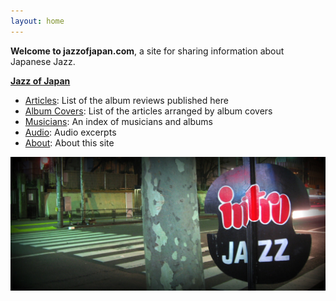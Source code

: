 ```yaml
---
layout: home
---
```


**Welcome to jazzofjapan.com**, a site for sharing information about Japanese Jazz.


**[Jazz of Japan](/)**
* [Articles](/articles): List of the album reviews published here
* [Album Covers](/albums): List of the articles arranged by album covers
* [Musicians](/musicians): An index of musicians and albums
* [Audio](/audio): Audio excerpts
* [About](/about): About this site


[![Intro](/assets/images/intro-jazz.jpeg)](/assets/images/intro-jazz.jpeg)